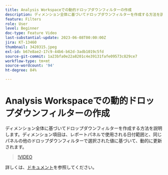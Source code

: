 ```yaml
---
title: Analysis Workspaceでの動的ドロップダウンフィルターの作成
description: ディメンション全体に基づいてドロップダウンフィルターを作成する方法を説明します。ディメンション項目は、レポートパネルで使用される日付範囲と、同じパネルの他のドロップダウンフィルターで選択された値に基づいて、動的に更新されます。
feature: Filters
role: User
level: Beginner
doc-type: Feature Video
last-substantial-update: 2023-06-08T00:00:00Z
jira: KT-13460
thumbnail: 3420315.jpeg
exl-id: b67e8ae2-17c9-44b6-b62d-3adb1019c5fd
source-git-commit: 1a23bfa0e22a8201c4e39131fafe09573c829ce7
workflow-type: tm+mt
source-wordcount: '94'
ht-degree: 84%

---
```


# Analysis Workspaceでの動的ドロップダウンフィルターの作成

ディメンション全体に基づいてドロップダウンフィルターを作成する方法を説明します。ディメンション項目は、レポートパネルで使用される日付範囲と、同じパネルの他のドロップダウンフィルターで選択された値に基づいて、動的に更新されます。

>[!VIDEO](https://video.tv.adobe.com/v/3420315/?learn=on)

詳しくは、[ドキュメント](https://experienceleague.adobe.com/docs/analytics/analyze/analysis-workspace/panels/panels.html#dynamic-drop-down-filters)を参照してください。
